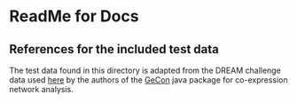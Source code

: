 # ReadMe for Docs


## References for the included test data
The test data found in this directory is adapted from the DREAM challenge data used [here](https://sites.google.com/site/swarupnehu/publications/resources) by the authors of the [GeCon](https://bmcbioinformatics.biomedcentral.com/articles/10.1186/1471-2105-15-S7-S10) java package for co-expression network analysis. 

